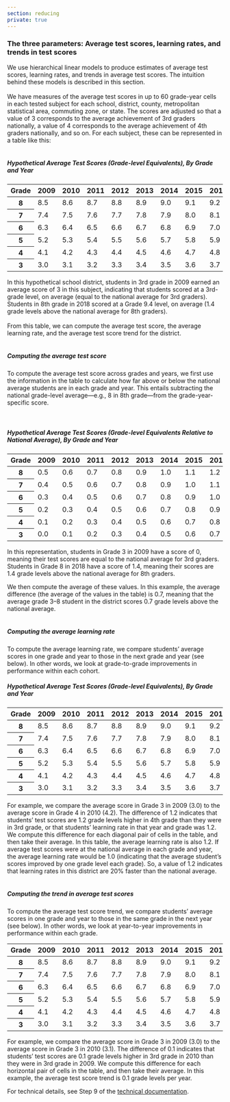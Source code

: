 ```yaml
---
section: reducing
private: true
---
```


<h3>The three parameters: Average test scores, learning rates, and trends in test scores</h3>

We use hierarchical linear models to produce estimates of average test scores, learning rates, and trends in average test scores. The intuition behind these models is described in this section.
<br><br>
We have measures of the average test scores in up to 60 grade-year cells in each tested subject for each school, district, county, metropolitan statistical area, commuting zone, or state. The scores are adjusted so that a value of 3 corresponds to the average achievement of 3rd graders nationally, a value of 4 corresponds to the average achievement of 4th graders nationally, and so on. For each subject, these can be represented in a table like this:
<br><br>

<h5 class="big-superhead">Hypothetical Average Test Scores (Grade-level Equivalents), By Grade and Year</h5>

<table class="table-responsive table seda-table left-2 first-col-bold">
  <thead>
    <tr>
      <th>
        Grade
      </th>
      <th>
        2009
      </th>
      <th>
        2010
      </th>
      <th>
        2011
      </th>
      <th>
        2012
      </th>
      <th>
        2013
      </th>
      <th>
        2014
      </th>
      <th>
        2015
      </th>
      <th>
        2016
      </th>
      <th>
        2017
      </th>
      <th>
        2018
      </th>
    </tr>
  </thead>
  <tbody>
    <tr>
      <th>
        8
      </th>
      <td>
        8.5
      </td>
      <td>
        8.6
      </td>
      <td>
        8.7
      </td>
      <td>
        8.8
      </td>
      <td>
        8.9
      </td>
      <td>
        9.0
      </td>
      <td>
        9.1
      </td>
      <td>
        9.2
      </td>
      <td>
        9.3
      </td>
      <td>
        9.4
      </td>
    </tr>
    <tr>
      <th>
        7
      </th>
      <td>
        7.4
      </td>
      <td>
        7.5
      </td>
      <td>
        7.6
      </td>
      <td>
        7.7
      </td>
      <td>
        7.8
      </td>
      <td>
        7.9
      </td>
      <td>
        8.0
      </td>
      <td>
        8.1
      </td>
      <td>
        8.2
      </td>
      <td>
        8.3
      </td>
    </tr>
    <tr>
      <th>
        6
      </th>
      <td>
        6.3
      </td>
      <td>
        6.4
      </td>
      <td>
        6.5
      </td>
      <td>
        6.6
      </td>
      <td>
        6.7
      </td>
      <td>
        6.8
      </td>
      <td>
        6.9
      </td>
      <td>
        7.0
      </td>
      <td>
        7.1
      </td>
      <td>
        7.2
      </td>
    </tr>
    <tr>
      <th>
        5
      </th>
      <td>
        5.2
      </td>
      <td>
        5.3
      </td>
      <td>
        5.4
      </td>
      <td>
        5.5
      </td>
      <td>
        5.6
      </td>
      <td>
        5.7
      </td>
      <td>
        5.8
      </td>
      <td>
        5.9
      </td>
      <td>
        6.0
      </td>
      <td>
        6.1
      </td>
    </tr>
    <tr>
      <th>
        4
      </th>
      <td>
        4.1
      </td>
      <td>
        4.2
      </td>
      <td>
        4.3
      </td>
      <td>
        4.4
      </td>
      <td>
        4.5
      </td>
      <td>
        4.6
      </td>
      <td>
        4.7
      </td>
      <td>
        4.8
      </td>
      <td>
        4.9
      </td>
      <td>
        5.0
      </td>
    </tr>
    <tr>
      <th>
        3
      </th>
      <td>
        3.0
      </td>
      <td>
        3.1
      </td>
      <td>
        3.2
      </td>
      <td>
        3.3
      </td>
      <td>
        3.4
      </td>
      <td>
        3.5
      </td>
      <td>
        3.6
      </td>
      <td>
        3.7
      </td>
      <td>
        3.8
      </td>
      <td>
        3.9
      </td>
    </tr>
  </tbody>
</table>

In this hypothetical school district, students in 3rd grade in 2009 earned an average score of 3 in this subject, indicating that students scored at a 3rd-grade level, on average (equal to the national average for 3rd graders). Students in 8th grade in 2018 scored at a Grade 9.4 level, on average (1.4 grade levels above the national average for 8th graders).
<br><br>
From this table, we can compute the average test score, the average learning rate, and the average test score trend for the district.
<br><br>

<h5>Computing the average test score</h5>

To compute the average test score across grades and years, we first use the information in the table to calculate how far above or below the national average students are in each grade and year. This entails subtracting the national grade-level average—e.g., 8 in 8th grade—from the grade-year-specific score.
<br><br><br>

<h5 class="big-superhead">Hypothetical Average Test Scores (Grade-level Equivalents Relative to National Average), By Grade and Year</h5>

<table class="table-responsive table seda-table left-2 first-col-bold">
  <thead>
    <tr>
      <th>
        Grade
      </th>
      <th>
        2009
      </th>
      <th>
        2010
      </th>
      <th>
        2011
      </th>
      <th>
        2012
      </th>
      <th>
        2013
      </th>
      <th>
        2014
      </th>
      <th>
        2015
      </th>
      <th>
        2016
      </th>
      <th>
        2017
      </th>
      <th>
        2018
      </th>
    </tr>
  </thead>
  <tbody>
    <tr>
      <th>
        8
      </th>
      <td>
        0.5
      </td>
      <td>
        0.6
      </td>
      <td>
        0.7
      </td>
      <td>
        0.8
      </td>
      <td>
        0.9
      </td>
      <td>
        1.0
      </td>
      <td>
        1.1
      </td>
      <td>
        1.2
      </td>
      <td>
        1.3
      </td>
      <td>
        1.4
      </td>
    </tr>
    <tr>
      <th>
        7
      </th>
      <td>
        0.4
      </td>
      <td>
        0.5
      </td>
      <td>
        0.6
      </td>
      <td>
        0.7
      </td>
      <td>
        0.8
      </td>
      <td>
        0.9
      </td>
      <td>
        1.0
      </td>
      <td>
        1.1
      </td>
      <td>
        1.2
      </td>
      <td>
        1.3
      </td>
    </tr>
    <tr>
      <th>
        6
      </th>
      <td>
        0.3
      </td>
      <td>
        0.4
      </td>
      <td>
        0.5
      </td>
      <td>
        0.6
      </td>
      <td>
        0.7
      </td>
      <td>
        0.8
      </td>
      <td>
        0.9
      </td>
      <td>
        1.0
      </td>
      <td>
        1.1
      </td>
      <td>
        1.2
      </td>
    </tr>
    <tr>
      <th>
        5
      </th>
      <td>
        0.2
      </td>
      <td>
        0.3
      </td>
      <td>
        0.4
      </td>
      <td>
        0.5
      </td>
      <td>
        0.6
      </td>
      <td>
        0.7
      </td>
      <td>
        0.8
      </td>
      <td>
        0.9
      </td>
      <td>
        1.0
      </td>
      <td>
        1.1
      </td>
    </tr>
    <tr>
      <th>
        4
      </th>
      <td>
        0.1
      </td>
      <td>
        0.2
      </td>
      <td>
        0.3
      </td>
      <td>
        0.4
      </td>
      <td>
        0.5
      </td>
      <td>
        0.6
      </td>
      <td>
        0.7
      </td>
      <td>
        0.8
      </td>
      <td>
        0.9
      </td>
      <td>
        1.0
      </td>
    </tr>
    <tr>
      <th>
        3
      </th>
      <td>
        0.0
      </td>
      <td>
        0.1
      </td>
      <td>
        0.2
      </td>
      <td>
        0.3
      </td>
      <td>
        0.4
      </td>
      <td>
        0.5
      </td>
      <td>
        0.6
      </td>
      <td>
        0.7
      </td>
      <td>
        0.8
      </td>
      <td>
        0.9
      </td>
    </tr>
  </tbody>
</table>

In this representation, students in Grade 3 in 2009 have a score of 0, meaning their test scores are equal to the national average for 3rd graders. Students in Grade 8 in 2018 have a score of 1.4, meaning their scores are 1.4 grade levels above the national average for 8th graders.

We then compute the average of these values. In this example, the average difference (the average of the values in the table) is 0.7, meaning that the average grade 3–8 student in the district scores 0.7 grade levels above the national average.
<br><br>

<h5>Computing the average learning rate</h5>
To compute the average learning rate, we compare students’ average scores in one grade and year to those in the next grade and year (see below). In other words, we look at grade-to-grade improvements in performance within each cohort.

<h5 class="big-superhead">Hypothetical Average Test Scores (Grade-level Equivalents), By Grade and Year</h5>

<table class="table-responsive table diag-arrow-bl left-2 seda-table">
  <thead>
    <tr>
      <th>
        Grade
      </th>
      <th>
        2009
      </th>
      <th>
        2010
      </th>
      <th>
        2011
      </th>
      <th>
        2012
      </th>
      <th>
        2013
      </th>
      <th>
        2014
      </th>
      <th>
        2015
      </th>
      <th>
        2016
      </th>
      <th>
        2017
      </th>
      <th>
        2018
      </th>
    </tr>
  </thead>
  <tbody>
    <tr>
      <th>
        8
      </th>
      <td>
        8.5
      </td>
      <td>
        8.6
      </td>
      <td>
        8.7
      </td>
      <td>
        8.8
      </td>
      <td>
        8.9
      </td>
      <td>
        9.0
      </td>
      <td>
        9.1
      </td>
      <td>
        9.2
      </td>
      <td>
        9.3
      </td>
      <td>
        9.4
      </td>
    </tr>
    <tr>
      <th>
        7
      </th>
      <td>
        7.4
      </td>
      <td>
        7.5
      </td>
      <td>
        7.6
      </td>
      <td>
        7.7
      </td>
      <td>
        7.8
      </td>
      <td>
        7.9
      </td>
      <td>
        8.0
      </td>
      <td>
        8.1
      </td>
      <td>
        8.2
      </td>
      <td>
        8.3
      </td>
    </tr>
    <tr>
      <th>
        6
      </th>
      <td>
        6.3
      </td>
      <td>
        6.4
      </td>
      <td>
        6.5
      </td>
      <td>
        6.6
      </td>
      <td>
        6.7
      </td>
      <td>
        6.8
      </td>
      <td>
        6.9
      </td>
      <td>
        7.0
      </td>
      <td>
        7.1
      </td>
      <td>
        7.2
      </td>
    </tr>
    <tr>
      <th>
        5
      </th>
      <td>
        5.2
      </td>
      <td>
        5.3
      </td>
      <td>
        5.4
      </td>
      <td>
        5.5
      </td>
      <td>
        5.6
      </td>
      <td>
        5.7
      </td>
      <td>
        5.8
      </td>
      <td>
        5.9
      </td>
      <td>
        6.0
      </td>
      <td>
        6.1
      </td>
    </tr>
    <tr>
      <th>
        4
      </th>
      <td>
        4.1
      </td>
      <td>
        4.2
      </td>
      <td>
        4.3
      </td>
      <td>
        4.4
      </td>
      <td>
        4.5
      </td>
      <td>
        4.6
      </td>
      <td>
        4.7
      </td>
      <td>
        4.8
      </td>
      <td>
        4.9
      </td>
      <td>
        5.0
      </td>
    </tr>
    <tr>
      <th>
        3
      </th>
      <td>
        3.0
      </td>
      <td>
        3.1
      </td>
      <td>
        3.2
      </td>
      <td>
        3.3
      </td>
      <td>
        3.4
      </td>
      <td>
        3.5
      </td>
      <td>
        3.6
      </td>
      <td>
        3.7
      </td>
      <td>
        3.8
      </td>
      <td>
        3.9
      </td>
    </tr>
  </tbody>
</table>

For example, we compare the average score in Grade 3 in 2009 (3.0) to the average score in Grade 4 in 2010 (4.2). The difference of 1.2 indicates that students’ test scores are 1.2 grade levels higher in 4th grade than they were in 3rd grade, or that students’ learning rate in that year and grade was 1.2. We compute this difference for each diagonal pair of cells in the table, and then take their average. In this table, the average learning rate is also 1.2. If average test scores were at the national average in each grade and year, the average learning rate would be 1.0 (indicating that the average student’s scores improved by one grade level each grade). So, a value of 1.2 indicates that learning rates in this district are 20% faster than the national average.
<br><br>

<h5>Computing the trend in average test scores</h5>

To compute the average test score trend, we compare students’ average scores in one grade and year to those in the same grade in the next year (see below). In other words, we look at year-to-year improvements in performance within each grade.

<table class="table-responsive table rt-arrow-bl left-2 seda-table">
  <thead>
    <tr>
      <th>
        Grade
      </th>
      <th>
        2009
      </th>
      <th>
        2010
      </th>
      <th>
        2011
      </th>
      <th>
        2012
      </th>
      <th>
        2013
      </th>
      <th>
        2014
      </th>
      <th>
        2015
      </th>
      <th>
        2016
      </th>
      <th>
        2017
      </th>
      <th>
        2018
      </th>
    </tr>
  </thead>
  <tbody>
    <tr>
      <th>
        8
      </th>
      <td>
        8.5
      </td>
      <td>
        8.6
      </td>
      <td>
        8.7
      </td>
      <td>
        8.8
      </td>
      <td>
        8.9
      </td>
      <td>
        9.0
      </td>
      <td>
        9.1
      </td>
      <td>
        9.2
      </td>
      <td>
        9.3
      </td>
      <td>
        9.4
      </td>
    </tr>
    <tr>
      <th>
        7
      </th>
      <td>
        7.4
      </td>
      <td>
        7.5
      </td>
      <td>
        7.6
      </td>
      <td>
        7.7
      </td>
      <td>
        7.8
      </td>
      <td>
        7.9
      </td>
      <td>
        8.0
      </td>
      <td>
        8.1
      </td>
      <td>
        8.2
      </td>
      <td>
        8.3
      </td>
    </tr>
    <tr>
      <th>
        6
      </th>
      <td>
        6.3
      </td>
      <td>
        6.4
      </td>
      <td>
        6.5
      </td>
      <td>
        6.6
      </td>
      <td>
        6.7
      </td>
      <td>
        6.8
      </td>
      <td>
        6.9
      </td>
      <td>
        7.0
      </td>
      <td>
        7.1
      </td>
      <td>
        7.2
      </td>
    </tr>
    <tr>
      <th>
        5
      </th>
      <td>
        5.2
      </td>
      <td>
        5.3
      </td>
      <td>
        5.4
      </td>
      <td>
        5.5
      </td>
      <td>
        5.6
      </td>
      <td>
        5.7
      </td>
      <td>
        5.8
      </td>
      <td>
        5.9
      </td>
      <td>
        6.0
      </td>
      <td>
        6.1
      </td>
    </tr>
    <tr>
      <th>
        4
      </th>
      <td>
        4.1
      </td>
      <td>
        4.2
      </td>
      <td>
        4.3
      </td>
      <td>
        4.4
      </td>
      <td>
        4.5
      </td>
      <td>
        4.6
      </td>
      <td>
        4.7
      </td>
      <td>
        4.8
      </td>
      <td>
        4.9
      </td>
      <td>
        5.0
      </td>
    </tr>
    <tr>
      <th>
        3
      </th>
      <td>
        3.0
      </td>
      <td>
        3.1
      </td>
      <td>
        3.2
      </td>
      <td>
        3.3
      </td>
      <td>
        3.4
      </td>
      <td>
        3.5
      </td>
      <td>
        3.6
      </td>
      <td>
        3.7
      </td>
      <td>
        3.8
      </td>
      <td>
        3.9
      </td>
    </tr>
  </tbody>
</table>

For example, we compare the average score in Grade 3 in 2009 (3.0) to the average score in Grade 3 in 2010 (3.1). The difference of 0.1 indicates that students’ test scores are 0.1 grade levels higher in 3rd grade in 2010 than they were in 3rd grade in 2009. We compute this difference for each horizontal pair of cells in the table, and then take their average. In this example, the average test score trend is 0.1 grade levels per year.

For technical details, see Step 9 of the <a href="https://stacks.stanford.edu/file/druid:db586ns4974/seda_documentation_4.1.pdf" target="_blank" rel="noopener noreferrer">technical documentation</a>.
